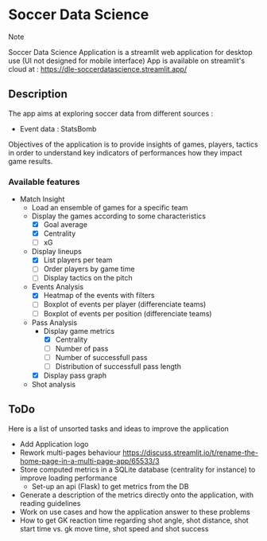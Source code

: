 # Soccer Data Science

> [!NOTE]
> Soccer Data Science Application is a streamlit web application for desktop use (UI not designed for mobile interface)
> App is available on streamlit's cloud at : https://dle-soccerdatascience.streamlit.app/

## Description 
The app aims at exploring soccer data from different sources : 
- Event data : StatsBomb

Objectives of the application is to provide insights of games, players, tactics in order to understand key indicators of performances how they impact game results.

### Available features

- Match Insight
  - Load an ensemble of games for a specific team
  - Display the games according to some characteristics
    - [x] Goal average
    - [x] Centrality
    - [ ] xG
  - Display lineups
    - [x] List players per team
    - [ ] Order players by game time
    - [ ] Display tactics on the pitch
  - Events Analysis
    - [x] Heatmap of the events with filters
    - [ ] Boxplot of events per player (differenciate teams)
    - [ ] Boxplot of events per position (differenciate teams)
  - Pass Analysis
    - Display game metrics
      - [x] Centrality
      - [ ] Number of pass
      - [ ] Number of successfull pass
      - [ ] Distribution of successfull pass length
    - [x] Display pass graph
  - Shot analysis

## ToDo
Here is a list of unsorted tasks and ideas to improve the application

- Add Application logo
- Rework multi-pages behaviour https://discuss.streamlit.io/t/rename-the-home-page-in-a-multi-page-app/65533/3
- Store computed metrics in a SQLite database (centrality for instance) to improve loading performance
  - Set-up an api (Flask) to get metrics from the DB
- Generate a description of the metrics directly onto the application, with reading guidelines
- Work on use cases and how the application answer to these problems
- How to get GK reaction time regarding shot angle, shot distance, shot start time vs. gk move time, shot speed and shot success

